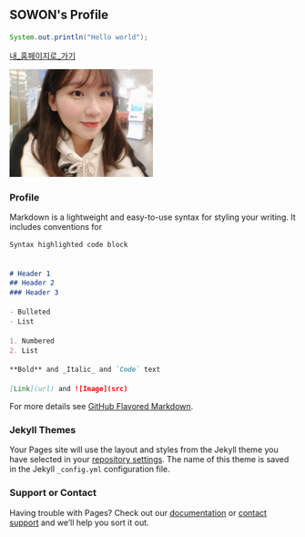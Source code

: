 ## SOWON's Profile

```java
System.out.println("Hello world");
```

[내_홈페이지로_가기](https://github.com/devSOWON0628)

<!--![사진](https://www.google.com/images/branding/googlelogo/1x/googlelogo_color_272x92dp.png)-->
<!--![내_포스터](74503145_559045004831553_1015598163064520704_n.jpg)-->

<img src="74503145_559045004831553_1015598163064520704_n.jpg" width="50%">


<!--You can use the [editor on GitHub](https://github.com/devSOWON0628/devSOWON0628.github.io/edit/master/README.md) to maintain and preview the content for your website in Markdown files.

-->

### Profile

Markdown is a lightweight and easy-to-use syntax for styling your writing. It includes conventions for

```markdown
Syntax highlighted code block


# Header 1
## Header 2
### Header 3

- Bulleted
- List

1. Numbered
2. List

**Bold** and _Italic_ and `Code` text

[Link](url) and ![Image](src)
```

For more details see [GitHub Flavored Markdown](https://guides.github.com/features/mastering-markdown/).

### Jekyll Themes

Your Pages site will use the layout and styles from the Jekyll theme you have selected in your [repository settings](https://github.com/devSOWON0628/devSOWON0628.github.io/settings). The name of this theme is saved in the Jekyll `_config.yml` configuration file.

### Support or Contact

Having trouble with Pages? Check out our [documentation](https://help.github.com/categories/github-pages-basics/) or [contact support](https://github.com/contact) and we’ll help you sort it out.
